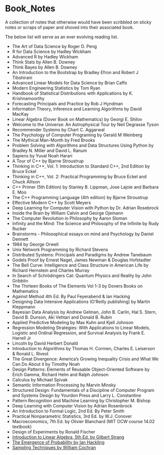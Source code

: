 # Book_Notes

A collection of notes that otherwise would have been scribbled on sticky notes
or scraps of paper and shoved into their associated book.

The below list will serve as an ever evolving reading list.

* The Art of Data Science by Roger D. Peng
* R for Data Science by Hadley Wickham
* Advanced R by Hadley Wickham
* Think Stats by Allen B. Downey
* Think Bayes by Allen B. Downey
* An Introduction to the Bootstrap by Bradley Efron and Robert J Tibshirani
* Advanced Linear Models for Data Science by Brian Caffo
* Modern Engineering Statistics by Tom Ryan
* Handbook of Statistical Distributions with Applications by K. Krishnamoorthy
* Forecasting Principals and Practice by Rob J Hyndman
* Information Theory, Inference and Learning Algorithms by David MacKay
* Linear Algebra (Dover Book on Mathematics) by Georgi E. Shilov
* Welcome to the Universe: An Astrophysical Tour by Neil Degrasse Tyson
* Recommender Systems by Chart C. Aggarwal
* The Psychology of Computer Programing by Gerald M Weinberg
* The Mythical Man-Month by Fred Brooks
* Problem Solving with Algorithms and Data Structures Using Python by Bradley N. Miller and David L. Ranum
* Sapiens by Yuval Noah Harari
* A Tour of C++ by Bjarne Stroustrup
* Thinking in C++, Vol. 1: Introduction to Standard C++, 2nd Edition by Bruce Eckel
* Thinking in C++, Vol. 2: Practical Programming by Bruce Eckel and Chuck Allison
* C++ Primer (5th Edition) by Stanley B. Lippman, Jose Lajoie and Barbara E. Moo
* The C++ Programming Language (4th edition) by Bjarne Stroustrup
* Effective Modern C++ by Scott Meyers
* Deep Learning for Computer Vision with Python by Dr. Adrian Rosebrock
* Inside the Brain by William Calvin and George Ojemann
* The Computer Revolution in Philosophy by Aaron Sloman
* Infinity and the Mind: The Science and Philosophy of the Infinite by Rudy Rucker
* Brainstorms - Philosophical essays on mind and Psychology by Daniel Dennett
* 1984 by George Orwell
* Unix Network Programming by Richard Stevens
* Distributed Systems: Principals and Paradigms by Andrew Tanebaum
* Godels Proof by Ernest Nagel, James Newman & Douglas Hofstadter
* The Bell Curve: Intelligence and Class Structure in American Life by Richard Hernstein and Charles Murray
* In Search of Schrödingers Cat: Quantum Physics and Reality by John Gribblin
* The Thirteen Books of The Elements Vol 1-3 by Dovers Books on Mathematics
* Against Method 4th Ed. By Paul Feyerabend & Ian Hacking
* Designing Data Intensive Applications (O’Reilly publishing) by Martin Kleppmann
* Bayesian Data Analysis by Andrew Gelman, John B. Carlin, Hal S. Stern, David B. Dunson, Aki Vehtari and Donald B. Rubin
* Applied Predictive Modeling by Max Kuhn and Kjell Johnson
* Regression Modeling Strategies: With Applications to Linear Models, Logistic and Ordinal Regression, and Survival Analysis by Frank E. Harrell Jr
* Lincoln by David Herbert Donald
* Introduction to Algorithms by Thomas H. Cormen, Charles E. Leiserson & Ronald L. Rivest
* The Great Divergence: America’s Growing Inequality Crisis and What We Can Do About it by Timothy Noah
* Design Patterns: Elements of Reusable Object-Oriented Software by Erich Gamma, Richard Helm and Ralph Johnson
* Calculus by Michael Spivak
* Semantic Information Processing by Marvin Minsky
* Structured Design: Fundamentals of a Discipline of Computer Program and Systems Design by Yourdon Press and Larry L. Constantine
* Pattern Recognition and Machine Learning by Christopher M. Bishop
* Deep Learning with Computer Vision by Adrian Rosenbrock
* An Introduction to Formal Logic, 2nd Ed. By Peter Smith
* Practical Nonparametric Statistics, 3rd Ed. by W.J. Conover
* Macroeconomics, 7th Ed. by Olivier Blanchard (MIT OCW course 14.02 textbook)
* Design of Experiments by Ronald Fischer
* [Introduction to Linear Algebra, 5th Ed. by Gilbert Strang](Introduction_to_Linear_Algebra.md)
* [The Emergence of Probability by Ian Hackling](https://www.amazon.com/Emergence-Probability-Philosophical-Statistical-Probabilistic/dp/0521685575/ref=pd_ybh_a_1?_encoding=UTF8&psc=1&refRID=H8HSS0SQ8SWMD416TC8K)
* [Sampling Techniques by William Cochran](https://www.amazon.com/Sampling-Techniques-3rd-William-Cochran/dp/047116240X/ref=sr_1_1?dchild=1&qid=1605182286&refinements=p_27%3AWilliam+G.+Cochran&s=books&sr=1-1&text=William+G.+Cochran#customerReviews)
